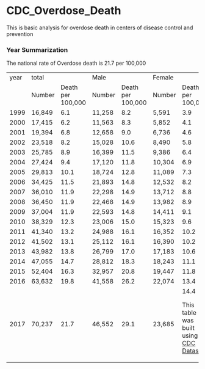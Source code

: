# CDC_Overdose_Death
This is basic analysis for overdose death in centers of disease control and prevention 
### Year Summarization
The national rate of Overdose death is 21.7 per 100,000


<table>
<tr>
<td colspan=1>year  <td colspan=2>total <td colspan=2 > Male <td colspan=2> Female
<tr>
<td colspan=1>  <td>Number <td> Death per 100,000  <td>Number <td> Death per 100,000  <td>Number <td> Death per 100,000
<tr>
<td >1999 <td >16,849 <td>6.1<td>11,258 <td>8.2 <td>5,591 <td> 3.9
<tr>
<td >2000 <td >17,415 <td>6.2<td>11,563 <td>8.3 <td>5,852 <td> 4.1
<tr>
<td >2001 <td >19,394 <td>6.8<td>12,658 <td>9.0 <td>6,736 <td> 4.6
<tr>
<td >2002 <td >23,518 <td>8.2<td>15,028 <td>10.6 <td>8,490 <td> 5.8
<tr>
<td >2003 <td >25,785 <td>8.9<td>16,399 <td>11.5  <td>9,386 <td> 6.4
<tr>
<td >2004 <td >27,424 <td>9.4<td>17,120  <td>11.8   <td>10,304  <td> 6.9
<tr>
<td >2005 <td >29,813 <td>10.1<td>18,724 <td>12.8   <td>11,089  <td>7.3 
<tr>
<td >2006 <td >34,425  <td>11.5<td>21,893 <td>14.8   <td>12,532  <td>8.2
<tr>
<td >2007 <td >36,010  <td>11.9<td>22,298 <td>14.9   <td>13,712  <td>8.8
<tr>
<td >2008 <td >36,450  <td>11.9<td>22,468 <td>14.9   <td>13,982  <td>8.9
<tr>
<td >2009 <td >37,004  <td>11.9<td>22,593 <td>14.8   <td>14,411  <td>9.1
<tr>
<td >2010 <td >38,329  <td>12.3<td>23,006 <td>15.0  <td>15,323  <td>9.6
<tr>
<td >2011 <td >41,340  <td>13.2<td>24,988 <td>16.1  <td>16,352  <td>10.2
<tr>
<td >2012 <td >41,502  <td>13.1<td>25,112 <td>16.1  <td>16,390  <td>10.2
<tr>
<td >2013 <td >43,982  <td>13.8<td>26,799 <td>17.0  <td>17,183  <td>10.6
<tr>
<td >2014 <td >47,055  <td>14.7<td>28,812 <td>18.3  <td>18,243  <td>11.1
<tr>
<td >2015 <td >52,404  <td>16.3<td>32,957 <td>20.8  <td>19,447  <td>11.8
<tr>
<td >2016 <td >63,632  <td>19.8<td>41,558 <td>26.2  <td>22,074  <td>13.4
<tr>
<td >2017 <td >70,237  <td>21.7<td>46,552 <td>29.1  <td>23,685  <td>14.4

This table was built using [CDC Dataset](https://www.cdc.gov/nchs/data).
